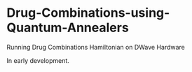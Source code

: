 # Drug-Combinations-using-Quantum-Annealers
Running Drug Combinations Hamiltonian on DWave Hardware

In early development.